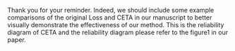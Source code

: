 Thank you for your reminder. Indeed, we should include some example comparisons of the original Loss and CETA in our manuscript to better visually demonstrate the effectiveness of our method. This is the reliability diagram of CETA and the reliability diagram please refer to the figure1 in our paper.
